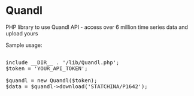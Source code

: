 Quandl
======

PHP library to use Quandl API - access over 6 million time series data and upload yours

Sample usage:
<pre>

include __DIR__ . '/lib/Quandl.php';
$token = 'YOUR_API_TOKEN';

$quandl = new Quandl($token);
$data = $quandl->download('STATCHINA/P1642');

</pre>
